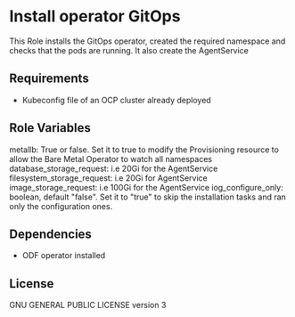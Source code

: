 Install operator GitOps
=========

This Role installs the GitOps operator, created the required namespace and checks that the pods are running.
It also create the AgentService


Requirements
------------

* Kubeconfig file of an OCP cluster already deployed

Role Variables
--------------

metallb: True or false. Set it to true to modify the Provisioning resource to allow the Bare Metal Operator to watch all namespaces
database_storage_request: i.e 20Gi for the AgentService
filesystem_storage_request: i.e 20Gi for AgentService
image_storage_request: i.e 100Gi for the AgentService
iog_configure_only: boolean, default "false". Set it to "true" to skip the installation tasks and ran only the configuration ones.

Dependencies
------------

* ODF operator installed

License
-------

GNU GENERAL PUBLIC LICENSE version 3
